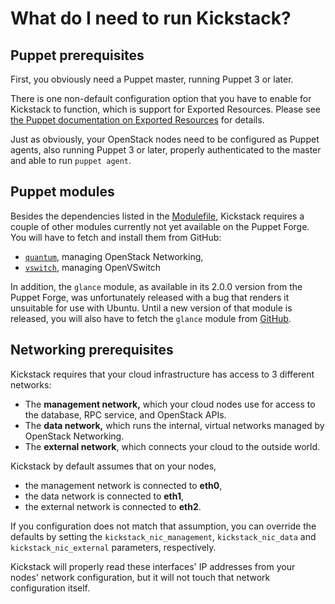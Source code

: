 # What do I need to run Kickstack?

## Puppet prerequisites

First, you obviously need a Puppet master, running Puppet 3 or
later.

There is one non-default configuration option that you have to enable
for Kickstack to function, which is support for Exported
Resources. Please see
[the Puppet documentation on Exported Resources](http://docs.puppetlabs.com/puppet/2.7/reference/lang_exported.html)
for details.

Just as obviously, your OpenStack nodes need to be configured as
Puppet agents, also running Puppet 3 or later, properly authenticated
to the master and able to run `puppet agent`.

## Puppet modules

Besides the dependencies listed in the [Modulefile](../Modulefile),
Kickstack requires a couple of other modules currently not yet
available on the Puppet Forge. You will have to fetch and install them
from GitHub:

* [`quantum`](https://github.com/stackforge/puppet-quantum), managing
  OpenStack Networking,
* [`vswitch`](https://github.com/CiscoSystems/puppet-vswitch),
  managing OpenVSwitch

In addition, the `glance` module, as available in its 2.0.0 version
from the Puppet Forge, was unfortunately released with a bug that
renders it unsuitable for use with Ubuntu. Until a new version of that
module is released, you will also have to fetch the `glance` module
from [GitHub](https://github.com/stackforge/puppet-glance).

## Networking prerequisites

Kickstack requires that your cloud infrastructure has access to 3
different networks:

* The **management network,** which your cloud nodes use for access to
  the database, RPC service, and OpenStack APIs.
* The **data network,** which runs the internal, virtual networks
  managed by OpenStack Networking.
* The **external network**, which connects your cloud to the outside
  world.

Kickstack by default assumes that on your nodes,

* the management network is connected to **eth0**,
* the data network is connected to **eth1**,
* the external network is connected to **eth2**.

If you configuration does not match that assumption, you can override
the defaults by setting the `kickstack_nic_management`,
`kickstack_nic_data` and `kickstack_nic_external` parameters,
respectively.

Kickstack will properly read these interfaces' IP addresses from your
nodes' network configuration, but it will not touch that network
configuration itself.
